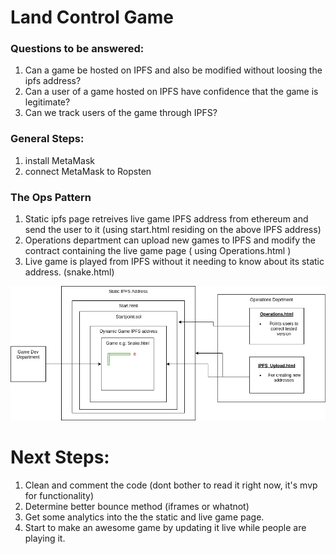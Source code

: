 # Land Control Game

### Questions to be answered:
1. Can a game be hosted on IPFS and also be modified without loosing the ipfs address?
1. Can a user of a game hosted on IPFS have confidence that the game is legitimate?
1. Can we track users of the game through IPFS?



### General Steps:
1. install MetaMask
1. connect MetaMask to Ropsten


### The Ops Pattern
1. Static ipfs page retreives live game IPFS address from ethereum and send the user to it (using start.html residing on the above IPFS address)
2. Operations department can upload new games to IPFS and modify the contract containing the live game page ( using Operations.html )
3. Live game is played from IPFS without it needing to know about its static address. (snake.html)

![Pattern picture](IPFS%20ethereum%20pattern.png)

# Next Steps:
1. Clean and comment the code (dont bother to read it right now, it's mvp for functionality)
1. Determine better bounce method (iframes or whatnot)
1. Get some analytics into the the static and live game page.
1. Start to make an awesome game by updating it live while people are playing it.
